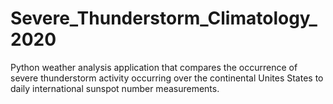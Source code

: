 # Severe_Thunderstorm_Climatology_2020
Python weather analysis application that compares the occurrence of severe thunderstorm activity occurring over the continental Unites States to daily international sunspot number measurements.
